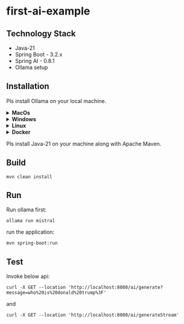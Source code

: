 # first-ai-example

## Technology Stack

- Java-21
- Spring Boot - 3.2.x
- Spring AI - 0.8.1
- Ollama setup

## Installation

Pls install Ollama on your local machine.

<details>
  <summary><b>MacOs</b></summary>

[Download](https://ollama.com/download/Ollama-darwin.zip)
</details>

<details>
  <summary><b>Windows</b></summary>

[Download](https://ollama.com/download/OllamaSetup.exe)
</details>

<details>
  <summary><b>Linux</b></summary>

```shell
curl -fsSL https://ollama.com/install.sh | sh
```
[Manual install instructions](https://github.com/ollama/ollama/blob/main/docs/linux.md)
</details>

<details>
  <summary><b>Docker</b></summary>

The official [Ollama Docker image](https://hub.docker.com/r/ollama/ollama) `ollama/ollama` is available on Docker Hub.
</details>

Pls install Java-21 on your machine along with Apache Maven.

## Build
```shell
mvn clean install
```

## Run
Run ollama first:
```shell
ollama run mistral
```
run the application:
```shell
mvn spring-boot:run
```

## Test
Invoke below api:
```shell
curl -X GET --location 'http://localhost:8080/ai/generate?message=who%20is%20donald%20trump%3F'
```

and
```shell
curl -X GET --location 'http://localhost:8080/ai/generateStream'
```